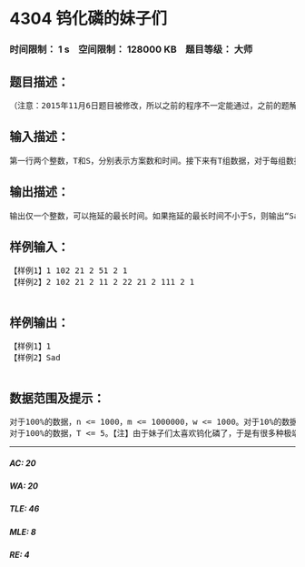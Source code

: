 # 4304 钨化磷的妹子们   
### 时间限制： 1 s&nbsp;&nbsp;&nbsp;&nbsp;空间限制： 128000 KB&nbsp;&nbsp;&nbsp;&nbsp;题目等级： 大师  
## 题目描述：  

<pre>
（注意：2015年11月6日题目被修改，所以之前的程序不一定能通过，之前的题解也就大概没用了...）钨化磷喜欢他的女神很久了，却一直不敢告白。到了毕业时候，钨化磷做好了告白准备，带上鲜花去找他的女神，但是她的女神在S分钟后就会坐飞机离开这个城市。然而有很多妹子喜欢钨化磷，她们听说钨化磷喜欢一个女神很久了，而且刚刚又得到了钨化磷准备告白的消息，于是她们准备阻止钨化磷告白。已知地图上有n个点，钨化磷在第1个点，机场在第n个点，喜欢钨化磷的m个妹子们分布在所有经过这些点的道路上（即有妹子的地方一定有路，没有妹子的地方一定没路），且一条路上只有一个妹子。现在他的妹子们计划出了T种方案，而且妹子们想竭尽全力阻止钨化磷告白，于是妹子们想选择可以拖延钨化磷最长时间的方案。钨化磷因为赶时间，所以就算两点间有很多条道路，他还是会选择浪费时间最少(见样例1)的那条路。因为妹子们已经很方了，于是来求你选择方案。
</pre>
  
  
## 输入描述：  

<pre>
第一行两个整数，T和S，分别表示方案数和时间。接下来有T组数据，对于每组数据：第一行有两个整数，m和n，分别表示地图上的m个妹子和n个点。接下来的m行，每行有三个整数，u、v和w，表示当前妹子在从u点到v点的道路上可以拖延w分钟。
</pre>
  
  
## 输出描述：  

<pre>
输出仅一个整数，可以拖延的最长时间。如果拖延的最长时间不小于S，则输出“Sad”（不包含引号）。
</pre>
  
  
## 样例输入：  

<pre>
【样例1】1 102 21 2 51 2 1  
【样例2】2 102 21 2 11 2 22 21 2 111 2 1  

</pre>
  
  
## 样例输出：  

<pre>
【样例1】1  
【样例2】Sad  

</pre>
  
  
## 数据范围及提示：  

<pre>
对于100%的数据，n <= 1000，m <= 1000000，w <= 1000。对于10%的数据，T <= 1。对于20%的数据，T <= 3。  
对于100%的数据，T <= 5。【注】由于妹子们太喜欢钨化磷了，于是有很多种极端的方案，比如完全图等。（数据未完全上传）
</pre>
  
  
***  

##### AC: 20  
##### WA: 20  
##### TLE: 46  
##### MLE: 8  
##### RE: 4  
